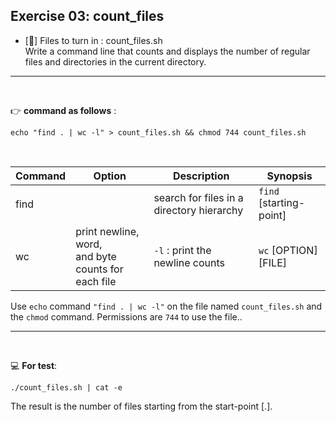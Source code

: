 ## Exercise 03: count_files

- [:pushpin:] Files to turn in : count_files.sh <br>
Write a command line that counts and displays the number of regular files and directories in the current directory.
---
<br>

:point_right: **command as follows** :
```shell
echo "find . | wc -l" > count_files.sh && chmod 744 count_files.sh
```
<br>

|Command  |Option |Description |Synopsis |
|--- |--- |--- |--- |
|find ||search for files in a directory hierarchy |`find` [starting-point]|
|wc |print newline, word,<br>and byte counts for each file |`-l` : print the newline counts |`wc` [OPTION] [FILE] |

Use `echo` command `"find . | wc -l"` on the file named `count_files.sh` and the `chmod` command. Permissions are `744` to use the file..

--- 
<br>

:computer: **For test**: <br>

```shell
./count_files.sh | cat -e
```

The result is the number of files starting from the start-point [.].

<br>

